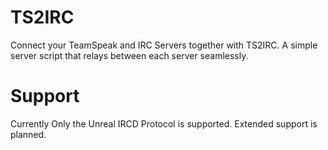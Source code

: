 TS2IRC
======

Connect your TeamSpeak and IRC Servers together with TS2IRC. A simple server script that relays between each server seamlessly.


Support
======
Currently Only the Unreal IRCD Protocol is supported.
Extended support is planned.

